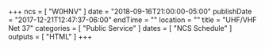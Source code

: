 +++
ncs = [ "W0HNV" ]
date = "2018-09-16T21:00:00-05:00"
publishDate = "2017-12-21T12:47:37-06:00"
endTime = ""
location = ""
title = "UHF/VHF Net 37"
categories = [ "Public Service" ]
dates = [ "NCS Schedule" ]
outputs = [ "HTML" ]
+++
